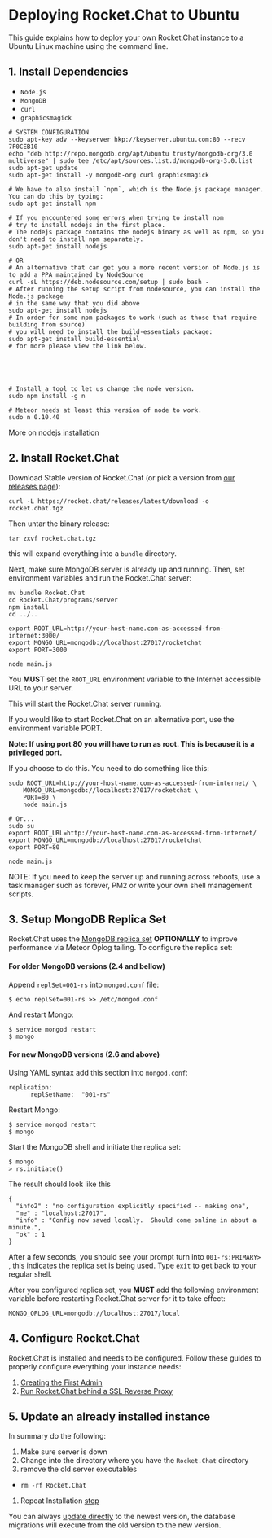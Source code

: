 # Deploying Rocket.Chat to Ubuntu

This guide explains how to deploy your own Rocket.Chat instance to a Ubuntu Linux machine using the command line.

## 1. Install Dependencies

- `Node.js`
- `MongoDB`
- `curl`
- `graphicsmagick`

```shell
# SYSTEM CONFIGURATION
sudo apt-key adv --keyserver hkp://keyserver.ubuntu.com:80 --recv 7F0CEB10
echo "deb http://repo.mongodb.org/apt/ubuntu trusty/mongodb-org/3.0 multiverse" | sudo tee /etc/apt/sources.list.d/mongodb-org-3.0.list
sudo apt-get update
sudo apt-get install -y mongodb-org curl graphicsmagick

# We have to also install `npm`, which is the Node.js package manager. You can do this by typing:
sudo apt-get install npm

# If you encountered some errors when trying to install npm
# try to install nodejs in the first place.
# The nodejs package contains the nodejs binary as well as npm, so you don't need to install npm separately.
sudo apt-get install nodejs

# OR
# An alternative that can get you a more recent version of Node.js is to add a PPA maintained by NodeSource
curl -sL https://deb.nodesource.com/setup | sudo bash -
# After running the setup script from nodesource, you can install the Node.js package
# in the same way that you did above
sudo apt-get install nodejs
# In order for some npm packages to work (such as those that require building from source)
# you will need to install the build-essentials package:
sudo apt-get install build-essential
# for more please view the link below.





# Install a tool to let us change the node version.
sudo npm install -g n

# Meteor needs at least this version of node to work.
sudo n 0.10.40
```

More on [nodejs installation](https://www.digitalocean.com/community/tutorials/how-to-install-node-js-on-an-ubuntu-14-04-server)


## 2. Install Rocket.Chat

Download Stable version of Rocket.Chat (or pick a version from [our releases page](https://rocket.chat/releases)):

```
curl -L https://rocket.chat/releases/latest/download -o rocket.chat.tgz
```

Then untar the binary release:

```
tar zxvf rocket.chat.tgz
```

this will expand everything into a `bundle` directory.

Next, make sure MongoDB server is already up and running.  Then, set environment variables and run the Rocket.Chat server:

```
mv bundle Rocket.Chat
cd Rocket.Chat/programs/server
npm install
cd ../..

export ROOT_URL=http://your-host-name.com-as-accessed-from-internet:3000/
export MONGO_URL=mongodb://localhost:27017/rocketchat
export PORT=3000

node main.js
```
You **MUST** set the `ROOT_URL` environment variable to the Internet accessible URL to your server.

This will start the Rocket.Chat server running.

If you would like to start Rocket.Chat on an alternative port, use the environment variable PORT.

**Note: If using port 80 you will have to run as root.  This is because it is a privileged port.**

If you choose to do this.  You need to do something like this:
```
sudo ROOT_URL=http://your-host-name.com-as-accessed-from-internet/ \
    MONGO_URL=mongodb://localhost:27017/rocketchat \
    PORT=80 \
    node main.js

# Or...
sudo su
export ROOT_URL=http://your-host-name.com-as-accessed-from-internet/
export MONGO_URL=mongodb://localhost:27017/rocketchat
export PORT=80

node main.js
```

NOTE:  If you need to keep the server up and running across reboots, use a task manager such as forever, PM2 or write your own shell management scripts.

## 3. Setup MongoDB Replica Set

Rocket.Chat uses the [MongoDB replica set](http://docs.mongodb.org/manual/replication/) **OPTIONALLY** to improve performance via Meteor Oplog tailing.  To configure the replica set:

#### For older MongoDB versions (2.4 and bellow)

Append `replSet=001-rs` into `mongod.conf` file:

```shell
$ echo replSet=001-rs >> /etc/mongod.conf
```

And restart Mongo:

```shell
$ service mongod restart
$ mongo
```

#### For new MongoDB versions (2.6 and above)

Using YAML syntax add this section into `mongod.conf`:

```
replication:
      replSetName:  "001-rs"
```

Restart Mongo:

```shell
$ service mongod restart
$ mongo
```

Start the MongoDB shell and initiate the replica set:

```shell
$ mongo
> rs.initiate()
```

The result should look like this

```
{
  "info2" : "no configuration explicitly specified -- making one",
  "me" : "localhost:27017",
  "info" : "Config now saved locally.  Should come online in about a minute.",
  "ok" : 1
}
```

After a few seconds, you should see your prompt turn into `001-rs:PRIMARY> `, this indicates the replica set is being used. Type `exit` to get back to your regular shell.

After you configured replica set, you **MUST** add the following environment variable before restarting Rocket.Chat server for it to take effect:

```
MONGO_OPLOG_URL=mongodb://localhost:27017/local
```


## 4. Configure Rocket.Chat

Rocket.Chat is installed and needs to be configured. Follow these guides to properly configure everything your instance needs:

1. [Creating the First Admin](https://github.com/RocketChat/Rocket.Chat/wiki/Creating-the-First-Admin)
2. [Run Rocket.Chat behind a SSL Reverse Proxy](https://github.com/RocketChat/Rocket.Chat/wiki/Run-Rocket.Chat-behind-a-SSL-Reverse-Proxy)

## 5. Update an already installed instance

In summary do the following:

1. Make sure server is down
1. Change into the directory where you have the `Rocket.Chat` directory
1. remove the old server executables
  * `rm -rf Rocket.Chat`
1. Repeat Installation [step](#2-install-rocketchat)

You can always [update directly](https://github.com/RocketChat/Rocket.Chat/issues/2408) to the newest version, the database migrations will execute from the old version to the new version.
